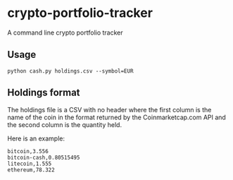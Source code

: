 # crypto-portfolio-tracker
A command line crypto portfolio tracker

## Usage

```
python cash.py holdings.csv --symbol=EUR
``` 

## Holdings format

The holdings file is a CSV with no header where the first column is the name
of the coin in the format returned by the Coinmarketcap.com API and the second
column is the quantity held.

Here is an example:

```
bitcoin,3.556
bitcoin-cash,0.80515495
litecoin,1.555
ethereum,78.322
```

